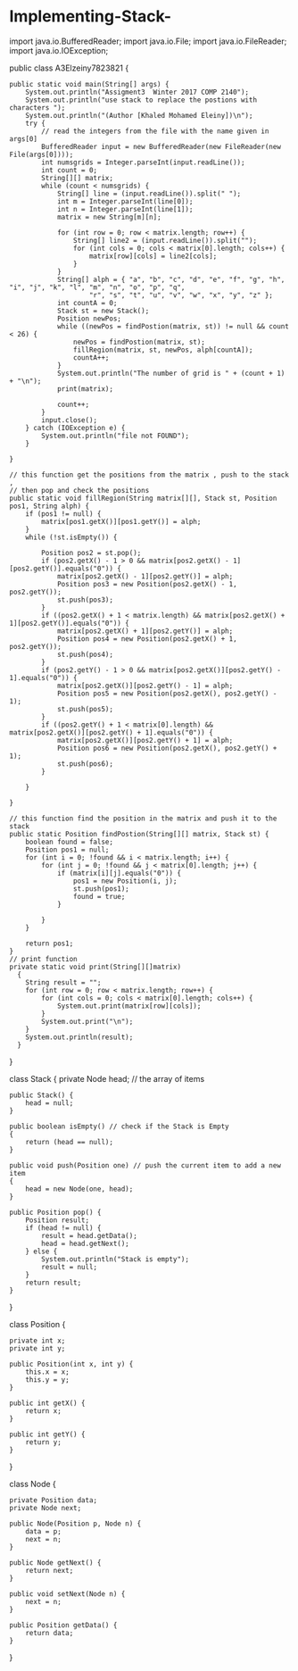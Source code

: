 # Implementing-Stack-
import java.io.BufferedReader;
import java.io.File;
import java.io.FileReader;
import java.io.IOException;

public class A3Elzeiny7823821 {

	public static void main(String[] args) {
		System.out.println("Assigment3  Winter 2017 COMP 2140");
		System.out.println("use stack to replace the postions with characters ");
		System.out.println("(Author [Khaled Mohamed Eleiny])\n");
		try {
			// read the integers from the file with the name given in args[0]
			BufferedReader input = new BufferedReader(new FileReader(new File(args[0])));
			int numsgrids = Integer.parseInt(input.readLine());
			int count = 0;
			String[][] matrix;
			while (count < numsgrids) {
				String[] line = (input.readLine()).split(" ");
				int m = Integer.parseInt(line[0]);
				int n = Integer.parseInt(line[1]);
				matrix = new String[m][n];

				for (int row = 0; row < matrix.length; row++) {
					String[] line2 = (input.readLine()).split("");
					for (int cols = 0; cols < matrix[0].length; cols++) {
						matrix[row][cols] = line2[cols];
					}
				}
				String[] alph = { "a", "b", "c", "d", "e", "f", "g", "h", "i", "j", "k", "l", "m", "n", "o", "p", "q",
						"r", "s", "t", "u", "v", "w", "x", "y", "z" };
				int countA = 0;
				Stack st = new Stack();
				Position newPos;
				while ((newPos = findPostion(matrix, st)) != null && count < 26) {
					newPos = findPostion(matrix, st);
					fillRegion(matrix, st, newPos, alph[countA]);
					countA++;
				}
				System.out.println("The number of grid is " + (count + 1) + "\n");
				print(matrix);

				count++;
			}
			input.close();
		} catch (IOException e) {
			System.out.println("file not FOUND");
		}

	}

	// this function get the positions from the matrix , push to the stack ,
	// then pop and check the positions
	public static void fillRegion(String matrix[][], Stack st, Position pos1, String alph) {
		if (pos1 != null) {
			matrix[pos1.getX()][pos1.getY()] = alph;
		}
		while (!st.isEmpty()) {

			Position pos2 = st.pop();
			if (pos2.getX() - 1 > 0 && matrix[pos2.getX() - 1][pos2.getY()].equals("0")) { 
				matrix[pos2.getX() - 1][pos2.getY()] = alph;
				Position pos3 = new Position(pos2.getX() - 1, pos2.getY());
				st.push(pos3);
			}
			if ((pos2.getX() + 1 < matrix.length) && matrix[pos2.getX() + 1][pos2.getY()].equals("0")) {
				matrix[pos2.getX() + 1][pos2.getY()] = alph;
				Position pos4 = new Position(pos2.getX() + 1, pos2.getY());
				st.push(pos4);
			}
			if (pos2.getY() - 1 > 0 && matrix[pos2.getX()][pos2.getY() - 1].equals("0")) {
				matrix[pos2.getX()][pos2.getY() - 1] = alph;
				Position pos5 = new Position(pos2.getX(), pos2.getY() - 1);
				st.push(pos5);
			}
			if ((pos2.getY() + 1 < matrix[0].length) && matrix[pos2.getX()][pos2.getY() + 1].equals("0")) {
				matrix[pos2.getX()][pos2.getY() + 1] = alph;
				Position pos6 = new Position(pos2.getX(), pos2.getY() + 1);
				st.push(pos6);
			}

		}

	}

	// this function find the position in the matrix and push it to the stack
	public static Position findPostion(String[][] matrix, Stack st) {
		boolean found = false;
		Position pos1 = null;
		for (int i = 0; !found && i < matrix.length; i++) {
			for (int j = 0; !found && j < matrix[0].length; j++) {
				if (matrix[i][j].equals("0")) {
					pos1 = new Position(i, j);
					st.push(pos1);
					found = true;
				}

			}
		}

		return pos1;
	}
	// print function 
	private static void print(String[][]matrix)
	  {
	    String result = "";
		for (int row = 0; row < matrix.length; row++) {
			for (int cols = 0; cols < matrix[0].length; cols++) {
				System.out.print(matrix[row][cols]);
			}
			System.out.print("\n");
		}
	    System.out.println(result);
	  }
}	

class Stack {
	private Node head; // the array of items

	public Stack() {
		head = null;
	}

	public boolean isEmpty() // check if the Stack is Empty
	{
		return (head == null);
	}

	public void push(Position one) // push the current item to add a new item
	{
		head = new Node(one, head);
	}

	public Position pop() {
		Position result;
		if (head != null) {
			result = head.getData();
			head = head.getNext();
		} else {
			System.out.println("Stack is empty");
			result = null;
		}
		return result;
	}

}

class Position {

	private int x;
	private int y;

	public Position(int x, int y) {
		this.x = x;
		this.y = y;
	}

	public int getX() {
		return x;
	}

	public int getY() {
		return y;
	}

}

class Node {

	private Position data;
	private Node next;

	public Node(Position p, Node n) {
		data = p;
		next = n;
	}

	public Node getNext() {
		return next;
	}

	public void setNext(Node n) {
		next = n;
	}

	public Position getData() {
		return data;
	}

}
